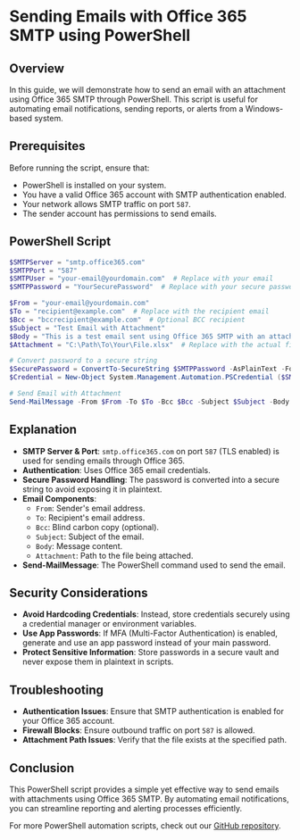 # Sending Emails with Office 365 SMTP using PowerShell

## Overview
In this guide, we will demonstrate how to send an email with an attachment using Office 365 SMTP through PowerShell. This script is useful for automating email notifications, sending reports, or alerts from a Windows-based system.

## Prerequisites
Before running the script, ensure that:
- PowerShell is installed on your system.
- You have a valid Office 365 account with SMTP authentication enabled.
- Your network allows SMTP traffic on port `587`.
- The sender account has permissions to send emails.

## PowerShell Script
```powershell
$SMTPServer = "smtp.office365.com"
$SMTPPort = "587"
$SMTPUser = "your-email@yourdomain.com"  # Replace with your email
$SMTPPassword = "YourSecurePassword"  # Replace with your secure password

$From = "your-email@yourdomain.com"
$To = "recipient@example.com"  # Replace with the recipient email
$Bcc = "bccrecipient@example.com"  # Optional BCC recipient
$Subject = "Test Email with Attachment"
$Body = "This is a test email sent using Office 365 SMTP with an attachment."
$Attachment = "C:\Path\To\Your\File.xlsx"  # Replace with the actual file path

# Convert password to a secure string
$SecurePassword = ConvertTo-SecureString $SMTPPassword -AsPlainText -Force
$Credential = New-Object System.Management.Automation.PSCredential ($SMTPUser, $SecurePassword)

# Send Email with Attachment
Send-MailMessage -From $From -To $To -Bcc $Bcc -Subject $Subject -Body $Body -Attachments $Attachment -SmtpServer $SMTPServer -Port $SMTPPort -UseSsl -Credential $Credential
```

## Explanation
- **SMTP Server & Port**: `smtp.office365.com` on port `587` (TLS enabled) is used for sending emails through Office 365.
- **Authentication**: Uses Office 365 email credentials.
- **Secure Password Handling**: The password is converted into a secure string to avoid exposing it in plaintext.
- **Email Components**:
  - `From`: Sender's email address.
  - `To`: Recipient's email address.
  - `Bcc`: Blind carbon copy (optional).
  - `Subject`: Subject of the email.
  - `Body`: Message content.
  - `Attachment`: Path to the file being attached.
- **Send-MailMessage**: The PowerShell command used to send the email.

## Security Considerations
- **Avoid Hardcoding Credentials**: Instead, store credentials securely using a credential manager or environment variables.
- **Use App Passwords**: If MFA (Multi-Factor Authentication) is enabled, generate and use an app password instead of your main password.
- **Protect Sensitive Information**: Store passwords in a secure vault and never expose them in plaintext in scripts.

## Troubleshooting
- **Authentication Issues**: Ensure that SMTP authentication is enabled for your Office 365 account.
- **Firewall Blocks**: Ensure outbound traffic on port `587` is allowed.
- **Attachment Path Issues**: Verify that the file exists at the specified path.

## Conclusion
This PowerShell script provides a simple yet effective way to send emails with attachments using Office 365 SMTP. By automating email notifications, you can streamline reporting and alerting processes efficiently.

For more PowerShell automation scripts, check out our [GitHub repository](https://github.com/your-repository).

